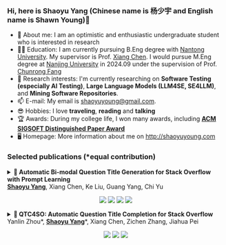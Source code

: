 ### Hi, here is Shaoyu Yang (Chinese name is 杨少宇 and English name is Shawn Young)👋

- 👦 About me: I am an optimistic and enthusiastic undergraduate student who is interested in research
- 🧑‍🎓 Education: I am currently pursuing B.Eng degree with [Nantong University](https://www.ntu.edu.cn/). My supervisor is Prof. [Xiang Chen](https://smartse.github.io/). I would pursue M.Eng degree at [Nanjing University](https://www.nju.edu.cn/) in 2024.09 under the supervision of Prof. [Chunrong Fang](https://chunrong.github.io/)
- 🔭 Research interests: I'm currently researching on **Software Testing (especially AI Testing)**, **Large Language Models (LLM4SE, SE4LLM)**, and **Mining Software Repositories**.
- 📫 E-mail: My email is shaoyuyoung@gmail.com.
- 😎 Hobbies: I love **traveling**, **reading** and **talking**
- 🏆 Awards: During my college life, I won many awards, including **[ACM SIGSOFT Distinguished Paper Award](http://shaoyuyoung.com/wp-content/uploads/2024/05/ICPC-2023-Distinguished-Paper-Award-QTC4SO.jpg)**
- 🖥️ Homepage: More information about me on <a href="http://shaoyuyoung.com" target="_blank">http://shaoyuyoung.com</a>


### Selected publications (*equal contribution)

<details><summary><b> 📜 Automatic Bi-modal Question Title Generation for Stack Overflow with Prompt Learning </b> </summary>
<div>

```bibtex
@article{yang2024automatic,
  title={Automatic bi-modal question title generation for Stack Overflow with prompt learning},
  author={Yang, Shaoyu and Chen, Xiang and Liu, Ke and Yang, Guang and Yu, Chi},
  journal={Empirical Software Engineering},
  volume={29},
  number={3},
  pages={63},
  year={2024},
  publisher={Springer}
}
```
</div>
</details>

<div>
<b><ins>Shaoyu Yang</ins></b>,
Xiang Chen,
Ke Liu,
Guang Yang,
Chi Yu
</div>

<p align="center">
    <a href="https://link.springer.com/article/10.1007/s10664-024-10466-4"><img src="https://img.shields.io/badge/Paper-EMSE'24-a55fed.svg"></a>
    <a href="https://arxiv.org/abs/2403.03677"><img src="https://img.shields.io/badge/arXiv-2403.03677-b31b1b.svg"></a>
    <a href="https://github.com/shaoyuyoung/SOTitlePlus"><img src="https://img.shields.io/badge/artifact-git-black.svg"></a>
    <a href="https://zenodo.org/records/10656359"><img src="https://zenodo.org/badge/DOI/10.5281/zenodo.10656359.svg"></a>
</p>


<details><summary><b> 📜 QTC4SO: Automatic Question Title Completion for Stack Overflow </b> </summary>
<div>

```bibtex
@inproceedings{zhou2023qtc4so,
  title={QTC4SO: Automatic Question Title Completion for Stack Overflow},
  author={Zhou, Yanlin and Yang, Shaoyu and Chen, Xiang and Zhang, Zichen and Pei, Jiahua},
  booktitle={2023 IEEE/ACM 31st International Conference on Program Comprehension (ICPC)},
  pages={1--12},
  year={2023},
  organization={IEEE}
}
```
</div>
</details>

<div>
Yanlin Zhou*,
<b><ins>Shaoyu Yang</ins></b>*,
Xiang Chen,
Zichen Zhang,
Jiahua Pei
</div>

<p align="center">
    <a href="https://ieeexplore.ieee.org/abstract/document/10174018/"><img src="https://img.shields.io/badge/Paper-ICPC'23-a55fed.svg"></a>
    <a href="https://github.com/shaoyuyoung/QTC4SO"><img src="https://img.shields.io/badge/artifact-git-black.svg"></a>
  <a href="http://shaoyuyoung.com/wp-content/uploads/2024/05/ICPC-2023-Distinguished-Paper-Award-QTC4SO.jpg"><img src="https://img.shields.io/static/v1?label=Award&message=ACM%20SIGSOFT%20Distinguished%20Paper%20Award&color=yellow&labelColor=red"></a>
</p>
